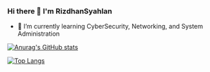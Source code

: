 ### Hi there 👋 I'm RizdhanSyahlan

<!--
**rizdhansyahlan/rizdhansyahlan** is a ✨ _special_ ✨ repository because its `README.md` (this file) appears on your GitHub profile.

Here are some ideas to get you started:

- 🔭 I’m currently working on ...
- 🌱 I’m currently learning ...
- 👯 I’m looking to collaborate on ...
- 🤔 I’m looking for help with ...
- 💬 Ask me about ...
- 📫 How to reach me: ...
- 😄 Pronouns: ...
- ⚡ Fun fact: ...
-->
- 🌱 I’m currently learning CyberSecurity, Networking, and System Administration

[![Anurag's GitHub stats](https://github-readme-stats.vercel.app/api?username=rizdhansyahlan&show_icons=true&theme=dark)](https://github.com/anuraghazra/github-readme-stats)

[![Top Langs](https://github-readme-stats.vercel.app/api/top-langs/?username=rizdhansyahlan)](https://github.com/anuraghazra/github-readme-stats)
